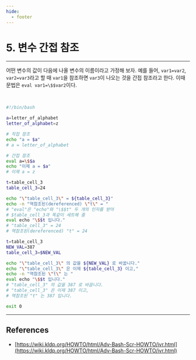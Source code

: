 ```yaml
---
hide:
  - footer
---
```


# 5. 변수 간접 참조

---

어떤 변수의 값이 다음에 나올 변수의 이름이라고 가정해 보자. 예를 들어, `var1=var2`, `var2=var3`라고 할 때 `var1`을 참조하면 `var3`이 나오는 것을 간접 참조라고 한다. 이때 문법은 `eval var1=\$$var2`이다.

<br/>

```bash title="예제) 간접 참조"
#!/bin/bash

a=letter_of_alphabet
letter_of_alphabet=z

# 직접 참조
echo "a = $a"
# a = letter_of_alphabet

# 간접 참조
eval a=\$$a
echo "이제 a = $a"
# 이제 a = z

t=table_cell_3
table_cell_3=24

echo "\"table_cell_3\" = ${table_cell_3}"
echo -n "역참조된(dereferenced) \"t\" = "
# "eval"은 "echo"와 "\$$t" 두 개의 인자를 받아
# $table_cell_3과 똑같이 세트해 줌
eval echo "\$$t 입니다."
# "table_cell_3" = 24
# 역참조된(dereferenced) "t" = 24

t=table_cell_3
NEW_VAL=387
table_cell_3=$NEW_VAL

echo "\"table_cell_3\" 의 값을 ${NEW_VAL} 로 바꿉니다."
echo "\"table_cell_3\" 은 이제 ${table_cell_3} 이고,"
echo -n "역참조된 \"t\" 는 "
eval echo "\$$t 입니다."
# "table_cell_3" 의 값을 387 로 바꿉니다.
# "table_cell_3" 은 이제 387 이고,
# 역참조된 "t" 는 387 입니다.

exit 0
```

---

## References

- [https://wiki.kldp.org/HOWTO/html/Adv-Bash-Scr-HOWTO/ivr.html](https://wiki.kldp.org/HOWTO/html/Adv-Bash-Scr-HOWTO/ivr.html)
